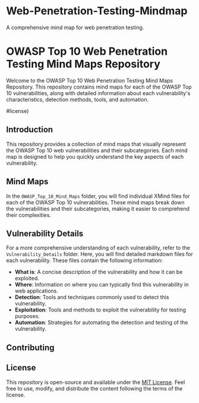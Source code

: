 # Web-Penetration-Testing-Mindmap
A comprehensive mind map for web penetration testing.

# OWASP Top 10 Web Penetration Testing Mind Maps Repository

Welcome to the OWASP Top 10 Web Penetration Testing Mind Maps Repository. This repository contains mind maps for each of the OWASP Top 10 vulnerabilities, along with detailed information about each vulnerability's characteristics, detection methods, tools, and automation.

#license)

## Introduction

This repository provides a collection of mind maps that visually represent the OWASP Top 10 web vulnerabilities and their subcategories. Each mind map is designed to help you quickly understand the key aspects of each vulnerability.

## Mind Maps

In the `OWASP_Top_10_Mind_Maps` folder, you will find individual XMind files for each of the OWASP Top 10 vulnerabilities. These mind maps break down the vulnerabilities and their subcategories, making it easier to comprehend their complexities.

## Vulnerability Details

For a more comprehensive understanding of each vulnerability, refer to the `Vulnerability_Details` folder. Here, you will find detailed markdown files for each vulnerability. These files contain the following information:

- **What is**: A concise description of the vulnerability and how it can be exploited.
- **Where**: Information on where you can typically find this vulnerability in web applications.
- **Detection**: Tools and techniques commonly used to detect this vulnerability.
- **Exploitation**: Tools and methods to exploit the vulnerability for testing purposes.
- **Automation**: Strategies for automating the detection and testing of the vulnerability.

## Contributing

## License

This repository is open-source and available under the [MIT License](LICENSE). Feel free to use, modify, and distribute the content following the terms of the license.
